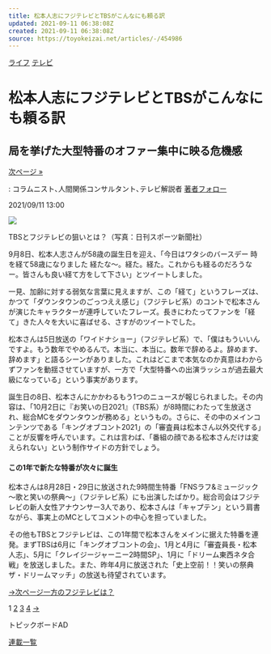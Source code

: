 ```yaml
---
title: 松本人志にフジテレビとTBSがこんなにも頼る訳
updated: 2021-09-11 06:38:08Z
created: 2021-09-11 06:38:08Z
source: https://toyokeizai.net/articles/-/454986
---
```


[ライフ](https://toyokeizai.net/list/genre/life)
[テレビ](https://toyokeizai.net/category/television)

# 松本人志にフジテレビとTBSがこんなにも頼る訳

## 局を挙げた大型特番のオファー集中に映る危機感

 [次ページ »](https://toyokeizai.net/articles/-/454986?page=2)

  : コラムニスト､人間関係コンサルタント､テレビ解説者    [著者フォロー](https://id.toyokeizai.net/fm/?author_id=1191&author_name=%E6%9C%A8%E6%9D%91+%E9%9A%86%E5%BF%97&referer=%2Farticles%2F-%2F454986)

2021/09/11 13:00

![](https://tk.ismcdn.jp/mwimgs/3/c/1140/img_3cd4f4e78d4014ee654434cdb284d249113754.jpg)

TBSとフジテレビの狙いとは？（写真：日刊スポーツ新聞社）

9月8日、松本人志さんが58歳の誕生日を迎え、「今日はワタシのバースデー 時を経て58歳になりました 経たな～。経た。経た。これからも経るのだろうなー。皆さんも良い経て方をして下さい」とツイートしました。

一見、加齢に対する弱気な言葉に見えますが、この「経て」というフレーズは、かつて「ダウンタウンのごっつええ感じ」（フジテレビ系）のコントで松本さんが演じたキャラクターが連呼していたフレーズ。長きにわたってファンを「経て」きた人々を大いに喜ばせる、さすがのツイートでした。

松本さんは5日放送の「ワイドナショー」（フジテレビ系）で、「僕はもういいんですよ。もう数年でやめるんで。本当に、本当に。数年で辞めるよ。辞めます、辞めます」と語るシーンがありました。これはどこまで本気なのか真意はわからずファンを動揺させていますが、一方で「大型特番への出演ラッシュが過去最大級になっている」という事実があります。

誕生日の8日、松本さんにかかわるもう1つのニュースが報じられました。その内容は、「10月2日に『お笑いの日2021』（TBS系）が8時間にわたって生放送され、総合MCをダウンタウンが務める」というもの。さらに、その中のメインコンテンツである「キングオブコント2021」の「審査員は松本さん以外交代する」ことが反響を呼んでいます。これは言わば、「番組の顔である松本さんだけは変えられない」という制作サイドの方針でしょう。

#### この1年で新たな特番が次々に誕生

松本さんは8月28日・29日に放送された9時間生特番「FNSラフ&ミュージック ～歌と笑いの祭典～」（フジテレビ系）にも出演したばかり。総合司会はフジテレビの新人女性アナウンサー3人であり、松本さんは「キャプテン」という肩書ながら、事実上のMCとしてコメントの中心を担っていました。

その他もTBSとフジテレビは、この1年間で松本さんをメインに据えた特番を連発。まずTBSは6月に「キングオブコントの会」、1月と4月に「審査員長・松本人志」、5月に「クレイジージャーニー2時間SP」、1月に「ドリーム東西ネタ合戦」を放送しました。また、昨年4月に放送された「史上空前！！笑いの祭典 ザ・ドリームマッチ」の放送も待望されています。

[→次ページ一方のフジテレビは？](https://toyokeizai.net/articles/-/454986?page=2)

 1  [2](https://toyokeizai.net/articles/-/454986?page=2)  [3](https://toyokeizai.net/articles/-/454986?page=3)  [4](https://toyokeizai.net/articles/-/454986?page=4)  [→](https://toyokeizai.net/articles/-/454986?page=2)

トピックボードAD

[連載一覧](https://toyokeizai.net/list/columns)